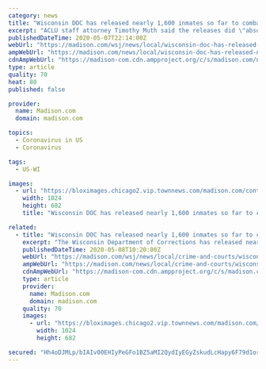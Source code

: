 ```yaml
---
category: news
title: "Wisconsin DOC has released nearly 1,600 inmates so far to combat COVID-19 spread"
excerpt: "ACLU staff attorney Timothy Muth said the releases did \"absolutely nothing\" to reduce Wisconsin's prison populations."
publishedDateTime: 2020-05-07T22:14:00Z
webUrl: "https://madison.com/wsj/news/local/wisconsin-doc-has-released-nearly-1-600-inmates-so-far-to-combat-covid-19-spread/article_03537daa-e1ec-5fe8-ac68-f5cf38ce8be5.html"
ampWebUrl: "https://madison.com/news/local/wisconsin-doc-has-released-nearly-1-600-inmates-so-far-to-combat-covid-19-spread/article_03537daa-e1ec-5fe8-ac68-f5cf38ce8be5.amp.html"
cdnAmpWebUrl: "https://madison-com.cdn.ampproject.org/c/s/madison.com/news/local/wisconsin-doc-has-released-nearly-1-600-inmates-so-far-to-combat-covid-19-spread/article_03537daa-e1ec-5fe8-ac68-f5cf38ce8be5.amp.html"
type: article
quality: 70
heat: 80
published: false

provider:
  name: Madison.com
  domain: madison.com

topics:
  - Coronavirus in US
  - Coronavirus

tags:
  - US-WI

images:
  - url: "https://bloximages.chicago2.vip.townnews.com/madison.com/content/tncms/assets/v3/editorial/d/e8/de810eb7-09fc-5c76-860f-d50c35ea21dc/5ea79405619db.image.jpg?resize=1024%2C682"
    width: 1024
    height: 682
    title: "Wisconsin DOC has released nearly 1,600 inmates so far to combat COVID-19 spread"

related:
  - title: "Wisconsin DOC has released nearly 1,600 inmates so far to combat COVID-19 spread"
    excerpt: "The Wisconsin Department of Corrections has released nearly 1,600 inmates since March to help address the COVID-19 crisis, a DOC spokeswoman said Thursday."
    publishedDateTime: 2020-05-08T10:20:00Z
    webUrl: "https://madison.com/wsj/news/local/crime-and-courts/wisconsin-doc-has-released-nearly-1-600-inmates-so-far-to-combat-covid-19-spread/article_03537daa-e1ec-5fe8-ac68-f5cf38ce8be5.html"
    ampWebUrl: "https://madison.com/news/local/crime-and-courts/wisconsin-doc-has-released-nearly-1-600-inmates-so-far-to-combat-covid-19-spread/article_03537daa-e1ec-5fe8-ac68-f5cf38ce8be5.amp.html"
    cdnAmpWebUrl: "https://madison-com.cdn.ampproject.org/c/s/madison.com/news/local/crime-and-courts/wisconsin-doc-has-released-nearly-1-600-inmates-so-far-to-combat-covid-19-spread/article_03537daa-e1ec-5fe8-ac68-f5cf38ce8be5.amp.html"
    type: article
    provider:
      name: Madison.com
      domain: madison.com
    quality: 70
    images:
      - url: "https://bloximages.chicago2.vip.townnews.com/madison.com/content/tncms/assets/v3/editorial/d/e8/de810eb7-09fc-5c76-860f-d50c35ea21dc/5ea79405619db.image.jpg?resize=1024%2C682"
        width: 1024
        height: 682

secured: "Hh4oDJMLp/bIAIv00EHIyPeGFo1BZ5aMI2QydIyEGyZskudLcHapy6F79d1orX8lr4qdoPNmdqgMkYgfeuKYWpKwcNDmZi2SqzH9KiJfll/2Y/kS9Sv2Os57sul2m8bnJAgWH0eavtLUYtDWCYer9CPrMOd2rbTre7MJijN44kM0oeCSlHwZ/KUQYao05iegLZFDcLd8qNf+QpbM6nA7odbpQs5ht+38rzpYP4dVVRvV72PSoYAhxFcLBCAG4fsCasw4E2jtvpYsMIRSdWmOZ8ObcC11HFXLYkq5bF1rgWV1VrJm9pLxYIKMhIxemI6ZaCYw/FaBaGDBkeax7uJYPpos83vKXPgADwgEdsX2B4ADH3am2aKoDBHnosU2jR/qPwZAnHA7b+5KhlZZyKkideqjBSau6jr5vfIG4lRWC6yxZYuaBsCzHNiliu/d0GhswvRnBvdrGs/HjWrZ+I4atHqSOWhWbHD6NjjkffsjCkk=;CrPX5SwU2rKiNzPeEG7X8A=="
---
```


